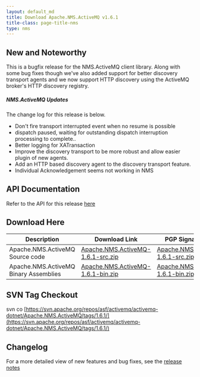 ```yaml
---
layout: default_md
title: Download Apache.NMS.ActiveMQ v1.6.1 
title-class: page-title-nms
type: nms
---
```


New and Noteworthy
------------------

This is a bugfix release for the NMS.ActiveMQ client library. Along with some bug fixes though we've also added support for better discovery transport agents and we now support HTTP discovery using the ActiveMQ broker's HTTP discovery registry.

##### NMS.ActiveMQ Updates

The change log for this release is below.

*   Don't fire transport interrupted event when no resume is possible
*   dispatch paused, waiting for outstanding dispatch interruption processing to complete..
*   Better logging for XATransaction
*   Improve the discovery transport to be more robust and allow easier plugin of new agents.
*   Add an HTTP based discovery agent to the discovery transport feature.
*   Individual Acknowledgement seems not working in NMS

API Documentation
-----------------

Refer to the API for this release [here](../../../nms-api)

Download Here
-------------

Description|Download Link|PGP Signature File|Version
---|---|---|---
Apache.NMS.ActiveMQ Source code|[Apache.NMS.ActiveMQ-1.6.1-src.zip](http://www.apache.org/dyn/closer.cgi/activemq/apache-nms/1.6.0/Apache.NMS.ActiveMQ-1.6.1-src.zip)|[Apache.NMS.ActiveMQ-1.6.1-src.zip.asc](http://www.apache.org/dist/activemq/apache-nms/1.6.0/Apache.NMS.ActiveMQ-1.6.1-src.zip.asc)|1.6.0.3208
Apache.NMS.ActiveMQ Binary Assemblies|[Apache.NMS.ActiveMQ-1.6.1-bin.zip](http://www.apache.org/dyn/closer.cgi/activemq/apache-nms/1.6.0/Apache.NMS.ActiveMQ-1.6.1-bin.zip)|[Apache.NMS.ActiveMQ-1.6.1-bin.zip.asc](http://www.apache.org/dist/activemq/apache-nms/1.6.0/Apache.NMS.ActiveMQ-1.6.1-bin.zip.asc)|1.6.0.3208

SVN Tag Checkout
----------------

svn co [https://svn.apache.org/repos/asf/activemq/activemq-dotnet/Apache.NMS.ActiveMQ/tags/1.6.1/](https://svn.apache.org/repos/asf/activemq/activemq-dotnet/Apache.NMS.ActiveMQ/tags/1.6.1/)

Changelog
---------

For a more detailed view of new features and bug fixes, see the [release notes](https://issues.apache.org/jira/secure/ReleaseNote.jspa?projectId=12311201&version=12324792)


